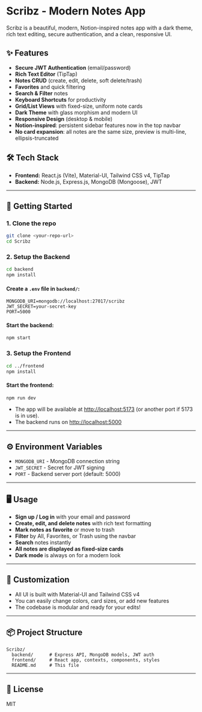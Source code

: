 # Scribz - Modern Notes App

Scribz is a beautiful, modern, Notion-inspired notes app with a dark theme, rich text editing, secure authentication, and a clean, responsive UI.

## ✨ Features
- **Secure JWT Authentication** (email/password)
- **Rich Text Editor** (TipTap)
- **Notes CRUD** (create, edit, delete, soft delete/trash)
- **Favorites** and quick filtering
- **Search & Filter** notes
- **Keyboard Shortcuts** for productivity
- **Grid/List Views** with fixed-size, uniform note cards
- **Dark Theme** with glass morphism and modern UI
- **Responsive Design** (desktop & mobile)
- **Notion-inspired**: persistent sidebar features now in the top navbar
- **No card expansion**: all notes are the same size, preview is multi-line, ellipsis-truncated

## 🛠️ Tech Stack
- **Frontend:** React.js (Vite), Material-UI, Tailwind CSS v4, TipTap
- **Backend:** Node.js, Express.js, MongoDB (Mongoose), JWT

---

## 🚀 Getting Started

### 1. Clone the repo
```bash
git clone <your-repo-url>
cd Scribz
```

### 2. Setup the Backend
```bash
cd backend
npm install
```

#### Create a `.env` file in `backend/`:
```
MONGODB_URI=mongodb://localhost:27017/scribz
JWT_SECRET=your-secret-key
PORT=5000
```

#### Start the backend:
```bash
npm start
```

### 3. Setup the Frontend
```bash
cd ../frontend
npm install
```

#### Start the frontend:
```bash
npm run dev
```

- The app will be available at [http://localhost:5173](http://localhost:5173) (or another port if 5173 is in use).
- The backend runs on [http://localhost:5000](http://localhost:5000)

---

## ⚙️ Environment Variables
- `MONGODB_URI` - MongoDB connection string
- `JWT_SECRET` - Secret for JWT signing
- `PORT` - Backend server port (default: 5000)

---

## 🖥️ Usage
- **Sign up / Log in** with your email and password
- **Create, edit, and delete notes** with rich text formatting
- **Mark notes as favorite** or move to trash
- **Filter** by All, Favorites, or Trash using the navbar
- **Search** notes instantly
- **All notes are displayed as fixed-size cards**
- **Dark mode** is always on for a modern look

---

## 🧩 Customization
- All UI is built with Material-UI and Tailwind CSS v4
- You can easily change colors, card sizes, or add new features
- The codebase is modular and ready for your edits!

---

## 📦 Project Structure
```
Scribz/
  backend/      # Express API, MongoDB models, JWT auth
  frontend/     # React app, contexts, components, styles
  README.md     # This file
```

---

## 📝 License
MIT 